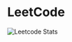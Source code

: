 # LeetCode
![Leetcode Stats](https://leetcode.card.workers.dev/?username=shubham242&extension=activity&style=auto)  
